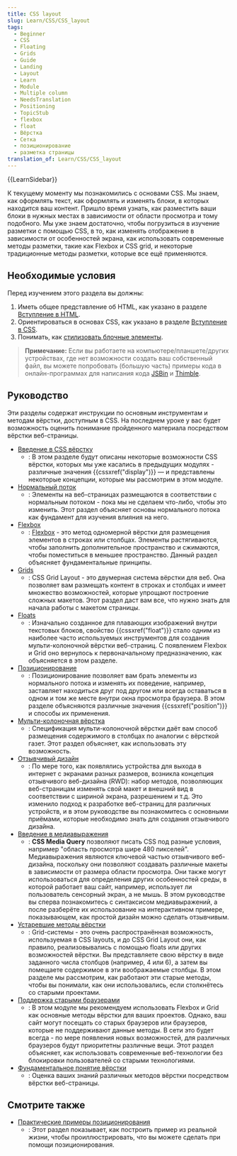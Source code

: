 ```yaml
---
title: CSS layout
slug: Learn/CSS/CSS_layout
tags:
  - Beginner
  - CSS
  - Floating
  - Grids
  - Guide
  - Landing
  - Layout
  - Learn
  - Module
  - Multiple column
  - NeedsTranslation
  - Positioning
  - TopicStub
  - flexbox
  - float
  - Вёрстка
  - Сетка
  - позиционирование
  - разметка страницы
translation_of: Learn/CSS/CSS_layout
---
```

{{LearnSidebar}}

К текущему моменту мы познакомились с основами CSS. Мы знаем, как оформлять текст, как оформлять и изменять блоки, в которых находится ваш контент. Пришло время узнать, как разместить ваши блоки в нужных местах в зависимости от области просмотра и тому подобного. Мы уже знаем достаточно, чтобы погрузиться в изучение разметки с помощью CSS, в то, как изменять отображение в зависимости от особенностей экрана, как использовать современные методы разметки, такие как Flexbox и CSS grid, и некоторые традиционные методы разметки, которые все ещё применяются.

## Необходимые условия

Перед изучением этого раздела вы должны:

1. Иметь общее представление об HTML, как указано в разделе [Вступление в HTML](/ru/docs/Learn/HTML/Introduction_to_HTML).
2. Ориентироваться в основах CSS, как указано в разделе [Вступление в CSS](/ru/docs/Learn/CSS/First_steps).
3. Понимать, как [стилизовать блочные элементы](/ru/docs/Learn/CSS/Building_blocks).

> **Примечание:** Если вы работаете на компьютере/планшете/других устройствах, где нет возможности создать ваш собственный файл, вы можете попробовать (большую часть) примеры кода в онлайн-программах для написания кода [JSBin](http://jsbin.com/) и [Thimble](https://thimble.mozilla.org/).

## Руководство

Эти разделы содержат инструкции по основным инструментам и методам вёрстки, доступным в CSS. На последнем уроке у вас будет возможность оценить понимание пройденного материала посредством вёрстки веб-страницы.

- [Введение в CSS вёрстку](/ru/docs/Learn/CSS/CSS_layout/Introduction)
  - : В этом разделе будут описаны некоторые возможности CSS вёрстки, которых мы уже касались в предыдущих модулях - различные значения {{cssxref("display")}} — и представлены некоторые концепции, которые мы рассмотрим в этом модуле.
- [Нормальный поток](/ru/docs/Learn/CSS/CSS_layout/Normal_Flow)
  - : Элементы на веб-страницах размещаются в соответствии с нормальным потоком - пока мы не сделаем что-либо, чтобы это изменить. Этот раздел объясняет основы нормального потока как фундамент для изучения влияния на него.
- [Flexbox](/ru/docs/Learn/CSS/CSS_layout/Flexbox)
  - : [Flexbox](/ru/docs/Web/CSS/CSS_Flexible_Box_Layout/Typical_Use_Cases_of_Flexbox) - это метод одномерной вёрстки для размещения элементов в строках или столбцах. Элементы растягиваются, чтобы заполнить дополнительное пространство и сжимаются, чтобы поместиться в меньшее пространство. Данный раздел объясняет фундаментальные принципы.
- [Grids](/ru/docs/Learn/CSS/CSS_layout/Grids)
  - : CSS Grid Layout - это двумерная система вёрстки для веб. Она позволяет вам размещать контент в строках и столбцах и имеет множество возможностей, которые упрощают построение сложных макетов. Этот раздел даст вам все, что нужно знать для начала работы с макетом страницы.
- [Floats](/ru/docs/Learn/CSS/CSS_layout/Floats)
  - : Изначально созданное для плавающих изображений внутри текстовых блоков, свойство {{cssxref("float")}} стало одним из наиболее часто используемых инструментов для создания мульти-колоночной вёрстки веб-страниц. С появлением Flexbox и Grid оно вернулось к первоначальному предназначению, как объясняется в этом разделе.
- [Позиционирование](/ru/docs/Learn/CSS/CSS_layout/Positioning)
  - : Позиционирование позволяет вам брать элементы из нормального потока и изменять их поведение, например, заставляет находиться друг под другом или всегда оставаться в одном и том же месте внутри окна просмотра браузера. В этом разделе объясняются различные значения {{cssxref("position")}} и способы их применения.
- [Мульти-колоночная вёрстка](/ru/docs/Learn/CSS/CSS_layout/Multiple-column_Layout)
  - : Спецификация мульти-колоночной вёрстки даёт вам способ размещения содержимого в столбцах по аналогии с вёрсткой газет. Этот раздел объясняет, как использовать эту возможность.
- [Отзывчивый дизайн](/ru/docs/Learn/CSS/CSS_layout/Responsive_Design)
  - : По мере того, как появлялись устройства для выхода в интернет с экранами разных размеров, возникла концепция отзывчивого веб-дизайна (RWD): набор методов, позволяющих веб-страницам изменять свой макет и внешний вид в соответствии с шириной экрана, разрешением и т.д. Это изменило подход к разработке веб-страниц для различных устройств, и в этом руководстве вы познакомитесь с основными приёмами, которые необходимо знать для создания отзывчивого дизайна.
- [Введение в медиавыражения](/ru/docs/Learn/CSS/CSS_layout/Media_queries)
  - : **CSS Media Query** позволяют писать CSS под разные условия, например "область просмотра шире 480 пикселей". Медиавыражения являются ключевой частью отзывчивого веб-дизайна, поскольку они позволяют создавать различные макеты в зависимости от размера области просмотра. Они также могут использоваться для определения других особенностей среды, в которой работает ваш сайт, например, использует ли пользователь сенсорный экран, а не мышь. В этом руководстве вы сперва познакомитесь с синтаксисом медиавыражений, а после разберёте их использование на интерактивном примере, показывающем, как простой дизайн можно сделать отзывчивым.
- [Устаревшие методы вёрстки](/ru/docs/Learn/CSS/CSS_layout/Legacy_Layout_Methods)
  - : Grid-системы - это очень распространённая возможность, используемая в CSS layouts, и до CSS Grid Layout они, как правило, реализовывались с помощью floats или других возможностей вёрстки. Вы представляете свою вёрстку в виде заданного числа столбцов (например, 4 или 6), а затем вы помещаете содержимое в эти воображаемые столбцы. В этом разделе мы рассмотрим, как работают эти старые методы, чтобы вы понимали, как они использовались, если столкнётесь со старыми проектами.
- [Поддержка старыми браузерами](/en-US/docs/Learn/CSS/CSS_layout/Supporting_Older_Browsers)
  - : В этом модуле мы рекомендуем использовать Flexbox и Grid как основные методы вёрстки для ваших проектов. Однако, ваш сайт могут посещать со старых браузеров или браузеров, которые не поддерживают данные методы. В сети это будет всегда - по мере появления новых возможностей, для различных браузеров будут приоритетны различные вещи. Этот раздел объясняет, как использовать современные веб-технологии без блокировки пользователей со старыми технологиями.
- [Фундаментальное понятие вёрстки](/ru/docs/Learn/CSS/CSS_layout/Fundamental_Layout_Comprehension)
  - : Оценка ваших знаний различных методов вёрстки посредством вёрстки веб-страницы.

## Смотрите также

- [Практические примеры позиционирования](/ru/docs/Learn/CSS/CSS_layout/Practical_positioning_examples)
  - : Этот раздел показывает, как построить пример из реальной жизни, чтобы проиллюстрировать, что вы можете сделать при помощи позиционирования.
